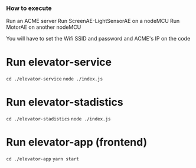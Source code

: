 ### How to execute
Run an ACME server
Run ScreenAE-LightSensorAE on a nodeMCU
Run MotorAE on another nodeMCU

You will have to set the Wifi SSID and password and ACME's IP on the code

# Run elevator-service
`cd ./elevator-service`
`node ./index.js`

# Run elevator-stadistics
`cd ./elevator-stadistics`
`node ./index.js`

# Run elevator-app (frontend)
`cd ./elevator-app`
`yarn start`